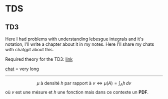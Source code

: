 # TDS

## TD3
Here I had problems with understanding lebesgue integrals and it's notation,
I'll write a chapter about it in my notes. Here I'll share my chats with
chatgpt about this.

Required theory for the TD3: [link](https://chatgpt.com/share/68ce86ac-184c-800d-8a35-53946b9420ef)

[chat](https://chatgpt.com/share/68cd512a-d5e8-800d-b990-8425ba592108) = very long 

---

$$
\mu \text{  à densité   } h \text{ par rapport à } v \iff \mu(A) = \int_A h \, dv
$$ 
où $v$ est une mésure et  $h$ une fonction mais dans ce contexte un  **PDF**.

